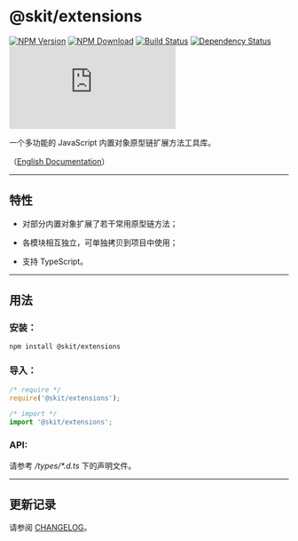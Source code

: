 # @skit/extensions

[![NPM Version](https://img.shields.io/npm/v/@skit/extensions.svg?sanitize=true)](https://www.npmjs.com/package/@skit/extensions)
[![NPM Download](https://img.shields.io/npm/dm/@skit/extensions.svg?sanitize=true)](https://www.npmjs.com/package/@skit/extensions)
[![Build Status](https://travis-ci.org/fudiwei/skit-extensions.js.svg?branch=master)](https://travis-ci.org/fudiwei/skit-extensions.js)
[![Dependency Status](https://david-dm.org/fudiwei/skit-extensions.js.svg)](https://david-dm.org/fudiwei/skit-extensions.js)
[![License](https://img.shields.io/github/license/fudiwei/skit-extensions.js)](https://mit-license.org/)

一个多功能的 JavaScript 内置对象原型链扩展方法工具库。

（[English Documentation](./README.md)）

---

## 特性

-   对部分内置对象扩展了若干常用原型链方法；

-   各模块相互独立，可单独拷贝到项目中使用；

-   支持 TypeScript。

---

## 用法

### 安装：

```shell
npm install @skit/extensions
```

### 导入：

```javascript
/* require */
require('@skit/extensions');

/* import */
import '@skit/extensions';
```

### API:

请参考 _/types/\*.d.ts_ 下的声明文件。

---

## 更新记录

请参阅 [CHANGELOG](./CHANGELOG.md)。
